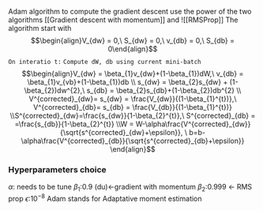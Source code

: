 Adam algorithm to compute the gradient descent use the power of the two algorithms [[Gradient descent with momentum]] and ![[RMSProp]]
The algorithm start with
$$\begin{align}V_{dw} = 0,\ S_{dw} = 0,\ v_{db} = 0,\ S_{db} = 0\end{align}$$
`On interatio t:`
	`Compute dW, db using current mini-batch`
	$$\begin{align}V_{dw} = \beta_{1}v_{dw}+(1-\beta_{1})dW,\ v_{db} = \beta_{1}v_{vb}+(1-\beta_{1})db
	\\ s_{dw} = \beta_{2}s_{dw} + (1-\beta_{2})dw^{2},\ s_{db} = \beta_{2}s_{db}+(1-\beta_{2})db^{2}
	\\ V^{corrected}_{dw}= s_{dw} = \frac{V_{dw}}{(1-\beta_{1}^{t})},\ V^{corrected}_{db}= s_{db} = \frac{V_{db}}{(1-\beta_{1}^{t})}
	\\S^{corrected}_{dw}=\frac{s_{dw}}{1-\beta_{2}^{t}},\ S^{corrected}_{db} = =\frac{s_{db}}{1-\beta_{2}^{t}} \\W = W-\alpha\frac{V^{corrected}_{dw}}{\sqrt{s^{corrected}_{dw}+\epsilon}}, \ b=b-\alpha\frac{V^{corrected}_{db}}{\sqrt{s^{corrected}_{db}+\epsilon}}
	\end{align}$$

### Hyperparameters choice
$\alpha$: needs to be tune
$\beta_{1}$:0.9 (du)<-gradient with momentum
$\beta_{2}$:0.999 <- RMS prop
$\epsilon$:$10^{-8}$
Adam stands for Adaptative moment estimation 
